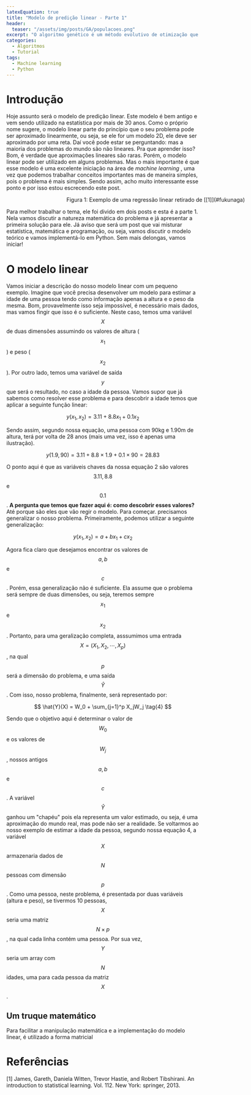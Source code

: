 ```yaml
---
latexEquation: true
title: "Modelo de predição linear - Parte 1"
header:
  teaser: "/assets/img/posts/GA/populacoes.png"
excerpt: "O algoritmo genético é um método evolutivo de otimização que se inspira nos princípios da teoria da seleção natural, proposta por Charles Darwin, na qual somente os indivíduos mais aptos sobrevivem para uma próxima geração."
categories:
  - Algoritmos
  - Tutorial
tags:
  - Machine learning
  - Python
---
```


# Introdução

Hoje assunto será o modelo de predição linear. Este modelo é bem antigo e vem sendo utilizado na estatística por mais de 30 anos. Como o próprio nome sugere, o modelo linear parte do princípio que o seu problema pode ser aproximado linearmente, ou seja, se ele for um modelo 2D, ele deve ser aproximado por uma reta. Daí você pode estar se perguntando: mas a maioria dos problemas do mundo são não lineares. Pra que aprender isso? Bom, é verdade que aproximações lineares são raras. Porém, o modelo linear pode ser utilizado em alguns problemas. Mas o mais importante é que esse modelo é uma excelente iniciação na área de *machine learning* , uma vez que podemos trabalhar conceitos importantes mas de maneira simples, pois o problema é mais simples. Sendo assim, acho muito interessante esse ponto e por isso estou escrecendo este post.

<figure style="width: 700px;" class="align-center">
  
  <img src="{{ site.url }}{{ site.baseurl }}/assets/img/posts/modelo-linear/ex-reg-linear.png" alt="">

  <figcaption style="text-align: center;">
    Figura 1: Exemplo de uma regressão linear retirado de [[1]](#fukunaga)
  </figcaption>

</figure> 

Para melhor trabalhar o tema, ele foi divido em dois posts e esta é a parte 1. Nela vamos discutir a natureza matemática do problema e já apresentar a primeira solução para ele. Já aviso que será um post que vai misturar estatística, matemática e programação, ou seja, vamos discutir o modelo teórico e vamos implementá-lo em Python. Sem mais delongas, vamos iniciar!

# O modelo linear
Vamos iniciar a descrição do nosso modelo linear com um pequeno exemplo. Imagine que você precisa desenvolver um modelo para estimar a idade de uma pessoa tendo como informação apenas a altura e o peso da mesma. Bom, provavelmente isso seja impossível, é necessário mais dados, mas vamos fingir que isso é o suficiente. Neste caso, temos uma variável $$ X $$ de duas dimensões assumindo os valores de altura ($$ x_1 $$) e peso ($$ x_2 $$). Por outro lado, temos uma variável de saída $$ y $$ que será o resultado, no caso a idade da pessoa. Vamos supor que já sabemos como resolver esse problema e para descobrir a idade temos que aplicar a seguinte função linear:

$$
y(x_1, x_2) = 3.11 + 8.8x_1 + 0.1x_2
\tag{1}
$$

Sendo assim, segundo nossa equação, uma pessoa com 90kg e 1.90m de altura, terá por volta de 28 anos (mais uma vez, isso é apenas uma ilustração).

$$
y(1.9, 90) = 3.11 + 8.8 \times 1.9 + 0.1 \times 90 = 28.83
\tag{2}
$$

O ponto aqui é que as variáveis chaves da nossa equação 2 são valores $$ 3.11, 8.8 $$ e $$ 0.1 $$. **A pergunta que temos que fazer aqui é: como descobrir esses valores?** Até porque são eles que vão regir o modelo. Para começar. precisamos generalizar o nosso problema. Primeiramente, podemos utilizar a seguinte generalização:

$$
y(x_1, x_2) = a + bx_1 + cx_2
\tag{3}
$$

Agora fica claro que desejamos encontrar os valores de $$a, b $$ e $$ c $$. Porém, essa generalização não é suficiente. Ela assume que o problema será sempre de duas dimensões, ou seja, teremos sempre $$ x_1 $$ e $$ x_2 $$. Portanto, para uma geralização completa, asssumimos uma entrada  $$ X = (X_1, X_2, \cdots, X_p) $$, na qual $$ p $$ será a dimensão do problema, e uma saída $$ \hat{Y} $$. Com isso, nosso problema, finalmente, será representado por:

$$
\hat{Y}(X) = W_0 + \sum_{j=1}^p X_jW_j
\tag{4}
$$

Sendo que o objetivo aqui é determinar o valor de $$ W_0 $$ e os valores de $$ W_j $$, nossos antigos $$a, b $$ e $$ c $$. A variável $$ \hat{Y} $$ ganhou um "chapéu" pois ela representa um valor estimado, ou seja, é uma aproximação do mundo real, mas pode não ser a realidade. Se voltarmos ao nosso exemplo de estimar a idade da pessoa, segundo nossa equação 4, a variável $$ X $$ armazenaria dados de $$ N $$ pessoas com dimensão $$ p $$. Como uma pessoa, neste problema, é presentada por duas variáveis (altura e peso), se tivermos 10 pessoas, $$ X $$ seria uma matriz $$ N \times p $$, na qual cada linha contém uma pessoa. Por sua vez, $$ Y $$ seria um array com $$ N $$ idades, uma para cada pessoa da matriz $$ X $$.

## Um truque matemático

Para facilitar a manipulação matemática e a implementação do modelo linear, é utilizado a forma matricial 

# Referências
<a name="intro">[1]</a> James, Gareth, Daniela Witten, Trevor Hastie, and Robert Tibshirani. An introduction to statistical learning. Vol. 112. New York: springer, 2013.
